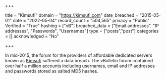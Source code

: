 +++

title = "Kimsufi"
domain = "https://kimsufi.com"
date_breached = "2015-05-01"
date = "2022-05-04"
record_count = "504,565"
privacy = "Public"
Verified = "True"
hashing = ["vB"]
breached_data = ["Email addresses", "IP addresses", "Passwords", "Usernames"]
type = ["posts","post"]
categories = []
acknowledged = "No"


+++


In mid-2015, the forum for the providers of affordable dedicated servers known as <a href="https://www.kimsufi.com" target="_blank" rel="noopener">Kimsufi</a> suffered a data breach. The vBulletin forum contained over half a million accounts including usernames, email and IP addresses and passwords stored as salted MD5 hashes.

